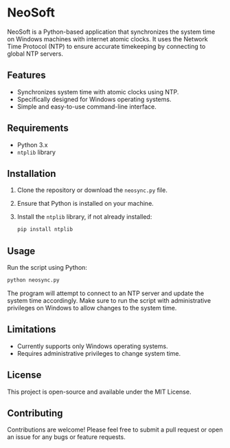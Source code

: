# NeoSoft

NeoSoft is a Python-based application that synchronizes the system time on Windows machines with internet atomic clocks. It uses the Network Time Protocol (NTP) to ensure accurate timekeeping by connecting to global NTP servers.

## Features

- Synchronizes system time with atomic clocks using NTP.
- Specifically designed for Windows operating systems.
- Simple and easy-to-use command-line interface.

## Requirements

- Python 3.x
- `ntplib` library

## Installation

1. Clone the repository or download the `neosync.py` file.
2. Ensure that Python is installed on your machine.
3. Install the `ntplib` library, if not already installed:

   ```bash
   pip install ntplib
   ```

## Usage

Run the script using Python:

```bash
python neosync.py
```

The program will attempt to connect to an NTP server and update the system time accordingly. Make sure to run the script with administrative privileges on Windows to allow changes to the system time.

## Limitations

- Currently supports only Windows operating systems.
- Requires administrative privileges to change system time.

## License

This project is open-source and available under the MIT License.

## Contributing

Contributions are welcome! Please feel free to submit a pull request or open an issue for any bugs or feature requests.